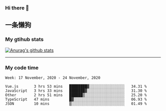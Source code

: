 ### Hi there 👋

## 一条懒狗
<!--
**kiss-me-quickly/kiss-me-quickly** is a ✨ _special_ ✨ repository because its `README.md` (this file) appears on your GitHub profile.

Here are some ideas to get you started:

- 🔭 I’m currently working on ...
- 🌱 I’m currently learning ...
- 👯 I’m looking to collaborate on ...
- 🤔 I’m looking for help with ...
- 💬 Ask me about ...
- 📫 How to reach me: ...
- 😄 Pronouns: ...
- ⚡ Fun fact: ...
-->


### My gtihub stats

[![Anurag's github stats](https://github-readme-stats.vercel.app/api?username=kiss-me-quickly)](https://github.com/anuraghazra/github-readme-stats)

***

### My code time

<!--START_SECTION:waka-->
```text
Week: 17 November, 2020 - 24 November, 2020

Vue.js       3 hrs 53 mins   ████████▓░░░░░░░░░░░░░░░░   34.31 % 
JavaScript   3 hrs 33 mins   ███████▓░░░░░░░░░░░░░░░░░   31.30 % 
Other        2 hrs 51 mins   ██████▒░░░░░░░░░░░░░░░░░░   25.20 % 
TypeScript   47 mins         █▓░░░░░░░░░░░░░░░░░░░░░░░   06.93 % 
JSON         10 mins         ▒░░░░░░░░░░░░░░░░░░░░░░░░   01.49 % 
```
<!--END_SECTION:waka-->
